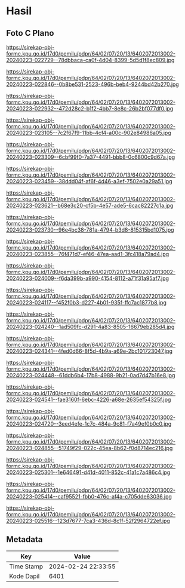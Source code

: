 # Hasil

## Foto C Plano

https://sirekap-obj-formc.kpu.go.id/17d0/pemilu/pdpr/64/02/07/20/13/6402072013002-20240223-022729--78dbbaca-ca0f-4d04-8399-5d5d1f8ec809.jpg

https://sirekap-obj-formc.kpu.go.id/17d0/pemilu/pdpr/64/02/07/20/13/6402072013002-20240223-022846--0b8be531-2523-496b-beb4-9244bd42b270.jpg

https://sirekap-obj-formc.kpu.go.id/17d0/pemilu/pdpr/64/02/07/20/13/6402072013002-20240223-022932--472d28c2-b1f2-4bb7-8e8c-26b2bf077df0.jpg

https://sirekap-obj-formc.kpu.go.id/17d0/pemilu/pdpr/64/02/07/20/13/6402072013002-20240223-023105--7c2f67f9-11bb-4cf4-a00c-902e84986a05.jpg

https://sirekap-obj-formc.kpu.go.id/17d0/pemilu/pdpr/64/02/07/20/13/6402072013002-20240223-023309--6cbf99f0-7a37-4491-bbb8-0c6800c9d67a.jpg

https://sirekap-obj-formc.kpu.go.id/17d0/pemilu/pdpr/64/02/07/20/13/6402072013002-20240223-023459--38ddd04f-af6f-4d46-a3ef-7502e0a29a51.jpg

https://sirekap-obj-formc.kpu.go.id/17d0/pemilu/pdpr/64/02/07/20/13/6402072013002-20240223-023621--b68e3c20-cf5b-4e57-ade5-6cac82227c1a.jpg

https://sirekap-obj-formc.kpu.go.id/17d0/pemilu/pdpr/64/02/07/20/13/6402072013002-20240223-023730--96e4bc38-781a-4794-b3d8-815315bd1075.jpg

https://sirekap-obj-formc.kpu.go.id/17d0/pemilu/pdpr/64/02/07/20/13/6402072013002-20240223-023855--76f471d7-ef46-47ea-aad1-3fc418a79ad4.jpg

https://sirekap-obj-formc.kpu.go.id/17d0/pemilu/pdpr/64/02/07/20/13/6402072013002-20240223-024009--f6da399b-a990-4154-8112-a71f31a95af7.jpg

https://sirekap-obj-formc.kpu.go.id/17d0/pemilu/pdpr/64/02/07/20/13/6402072013002-20240223-024117--f452f0b3-d227-4b01-935f-ffc7ac1877b8.jpg

https://sirekap-obj-formc.kpu.go.id/17d0/pemilu/pdpr/64/02/07/20/13/6402072013002-20240223-024240--1ad509fc-d291-4a83-8505-16679eb285d4.jpg

https://sirekap-obj-formc.kpu.go.id/17d0/pemilu/pdpr/64/02/07/20/13/6402072013002-20240223-024341--4fed0d66-8f5d-4b9a-a69e-2bc101723047.jpg

https://sirekap-obj-formc.kpu.go.id/17d0/pemilu/pdpr/64/02/07/20/13/6402072013002-20240223-024448--61ddb6b4-17b8-4988-9b21-0ad7d47b16e8.jpg

https://sirekap-obj-formc.kpu.go.id/17d0/pemilu/pdpr/64/02/07/20/13/6402072013002-20240223-024541--fae3160f-6ebc-4226-a68e-2635ef54325f.jpg

https://sirekap-obj-formc.kpu.go.id/17d0/pemilu/pdpr/64/02/07/20/13/6402072013002-20240223-024720--3eed4efe-1c7c-484a-9c81-f7a49ef0b0c0.jpg

https://sirekap-obj-formc.kpu.go.id/17d0/pemilu/pdpr/64/02/07/20/13/6402072013002-20240223-024855--51749f29-022c-45ea-8b62-f0d8714ec216.jpg

https://sirekap-obj-formc.kpu.go.id/17d0/pemilu/pdpr/64/02/07/20/13/6402072013002-20240223-025301--1e646491-d41d-4011-852c-41a1c7a486c4.jpg

https://sirekap-obj-formc.kpu.go.id/17d0/pemilu/pdpr/64/02/07/20/13/6402072013002-20240223-025414--caf95521-fbb0-476c-af4a-c705dde63036.jpg

https://sirekap-obj-formc.kpu.go.id/17d0/pemilu/pdpr/64/02/07/20/13/6402072013002-20240223-025516--123d7677-7ca3-436d-8c1f-52f2964722ef.jpg


## Metadata

| Key        | Value               |
| ---------- | ------------------- |
| Time Stamp | 2024-02-24 22:33:55 |
| Kode Dapil | 6401                |



